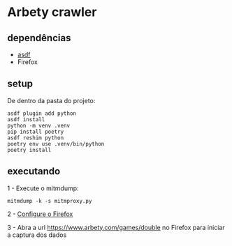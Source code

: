 # Arbety crawler


## dependências

- [asdf](https://asdf-vm.com/)
- Firefox


## setup

De dentro da pasta do projeto:

    asdf plugin add python
    asdf install
    python -m venv .venv
    pip install poetry
    asdf reshim python
    poetry env use .venv/bin/python
    poetry install


## executando

1 - Execute o mitmdump:

    mitmdump -k -s mitmproxy.py

2 - [Configure o Firefox](https://docs.mitmproxy.org/stable/overview-getting-started/#configure-your-browser-or-device)

3 - Abra a url https://www.arbety.com/games/double no Firefox para iniciar a captura dos dados
